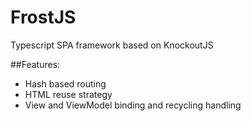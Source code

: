 FrostJS
=======

Typescript SPA framework based on KnockoutJS

##Features:
- Hash based routing 
- HTML reuse strategy
- View and ViewModel binding and recycling handling

